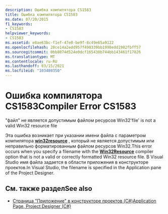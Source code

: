 ```yaml
---
description: Ошибка компилятора CS1583
title: Ошибка компилятора CS1583
ms.date: 07/20/2015
f1_keywords:
- CS1583
helpviewer_keywords:
- CS1583
ms.assetid: e8ae63bc-f1ef-47e0-be9f-8c49e65a9122
ms.openlocfilehash: 28ce14a2edd957f490339bb1998edd1982fbff57
ms.sourcegitcommit: 0bb8074d524e0dcf165430b744bb143461f17026
ms.translationtype: MT
ms.contentlocale: ru-RU
ms.lasthandoff: 03/15/2021
ms.locfileid: "103480350"
---
```

# <a name="compiler-error-cs1583"></a><span data-ttu-id="21f6f-103">Ошибка компилятора CS1583</span><span class="sxs-lookup"><span data-stu-id="21f6f-103">Compiler Error CS1583</span></span>

<span data-ttu-id="21f6f-104">"файл" не является допустимым файлом ресурсов Win32</span><span class="sxs-lookup"><span data-stu-id="21f6f-104">'file' is not a valid Win32 resource file</span></span>  
  
 <span data-ttu-id="21f6f-105">Эта ошибка возникает при указании имени файла с параметром компилятора [**win32resource**](../language-reference/compiler-options/resources.md#win32resource) , который не является допустимым или неправильно форматированным файлом ресурсов Win32.</span><span class="sxs-lookup"><span data-stu-id="21f6f-105">This error occurs when you specify a filename with the [**Win32Resource**](../language-reference/compiler-options/resources.md#win32resource) compiler option that is not a valid or correctly formatted Win32 resource file.</span></span> <span data-ttu-id="21f6f-106">В Visual Studio имя файла задается в области приложения в конструкторе проектов.</span><span class="sxs-lookup"><span data-stu-id="21f6f-106">In Visual Studio, the filename is specified in the Application pane of the Project Designer.</span></span>  
  
## <a name="see-also"></a><span data-ttu-id="21f6f-107">См. также раздел</span><span class="sxs-lookup"><span data-stu-id="21f6f-107">See also</span></span>

- [<span data-ttu-id="21f6f-108">Страница "Приложение" в конструкторе проектов (C#)</span><span class="sxs-lookup"><span data-stu-id="21f6f-108">Application Page, Project Designer (C#)</span></span>](/visualstudio/ide/reference/application-page-project-designer-csharp)
